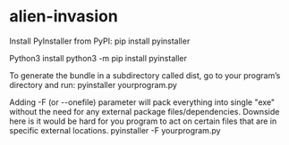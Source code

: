 # alien-invasion

Install PyInstaller from PyPI:
pip install pyinstaller

Python3 install
python3 -m pip install pyinstaller


To generate the bundle in a subdirectory called dist, go to your program’s directory and run:
pyinstaller yourprogram.py

Adding -F (or --onefile) parameter will pack everything into single "exe" without the need for any external package files/dependencies. Downside here is it would be hard for you program to act on certain files that are in specific external locations.
pyinstaller -F yourprogram.py

